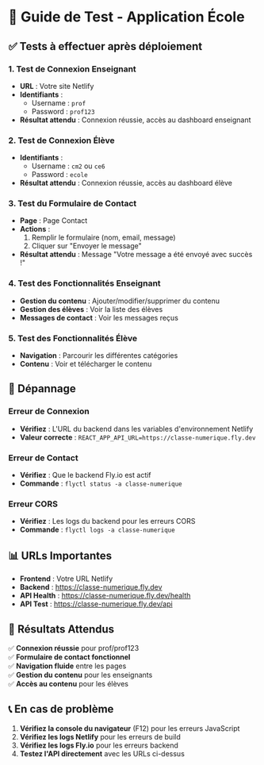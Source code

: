 # 🧪 Guide de Test - Application École

## ✅ **Tests à effectuer après déploiement**

### 1. **Test de Connexion Enseignant**
- **URL** : Votre site Netlify
- **Identifiants** :
  - Username : `prof`
  - Password : `prof123`
- **Résultat attendu** : Connexion réussie, accès au dashboard enseignant

### 2. **Test de Connexion Élève**
- **Identifiants** :
  - Username : `cm2` ou `ce6`
  - Password : `ecole`
- **Résultat attendu** : Connexion réussie, accès au dashboard élève

### 3. **Test du Formulaire de Contact**
- **Page** : Page Contact
- **Actions** :
  1. Remplir le formulaire (nom, email, message)
  2. Cliquer sur "Envoyer le message"
- **Résultat attendu** : Message "Votre message a été envoyé avec succès !"

### 4. **Test des Fonctionnalités Enseignant**
- **Gestion du contenu** : Ajouter/modifier/supprimer du contenu
- **Gestion des élèves** : Voir la liste des élèves
- **Messages de contact** : Voir les messages reçus

### 5. **Test des Fonctionnalités Élève**
- **Navigation** : Parcourir les différentes catégories
- **Contenu** : Voir et télécharger le contenu

## 🔧 **Dépannage**

### Erreur de Connexion
- **Vérifiez** : L'URL du backend dans les variables d'environnement Netlify
- **Valeur correcte** : `REACT_APP_API_URL=https://classe-numerique.fly.dev`

### Erreur de Contact
- **Vérifiez** : Que le backend Fly.io est actif
- **Commande** : `flyctl status -a classe-numerique`

### Erreur CORS
- **Vérifiez** : Les logs du backend pour les erreurs CORS
- **Commande** : `flyctl logs -a classe-numerique`

## 📊 **URLs Importantes**

- **Frontend** : Votre URL Netlify
- **Backend** : https://classe-numerique.fly.dev
- **API Health** : https://classe-numerique.fly.dev/health
- **API Test** : https://classe-numerique.fly.dev/api

## 🎯 **Résultats Attendus**

✅ **Connexion réussie** pour prof/prof123  
✅ **Formulaire de contact fonctionnel**  
✅ **Navigation fluide** entre les pages  
✅ **Gestion du contenu** pour les enseignants  
✅ **Accès au contenu** pour les élèves  

## 📞 **En cas de problème**

1. **Vérifiez la console du navigateur** (F12) pour les erreurs JavaScript
2. **Vérifiez les logs Netlify** pour les erreurs de build
3. **Vérifiez les logs Fly.io** pour les erreurs backend
4. **Testez l'API directement** avec les URLs ci-dessus 
